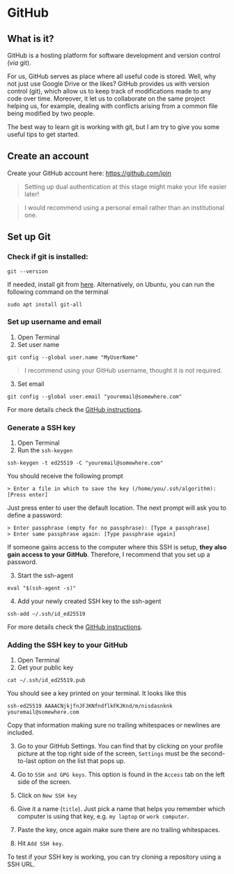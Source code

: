 # GitHub

## What is it?

GitHub is a hosting platform for software development and version control (*via* git). 

For us, GitHub serves as place where all useful code is stored. Well, why not just use Google Drive or the likes? GitHub provides us with version control (git), which allow us to keep track of modifications made to any code over time. Moreover, it let us to collaborate on the same project helping us, for example, dealing with conflicts arising from a common file being modified by two people. 

The best way to learn git is working with git, but I am try to give you some useful tips to get started. 

## Create an account

Create your GitHub account here: https://github.com/join

> Setting up dual authentication at this stage might make your life easier later!

> I would recommend using a personal email rather than an institutional one. 

## Set up Git

### Check if git is installed:
```
git --version
```
If needed, install git from [here](https://git-scm.com/downloads). Alternatively, on Ubuntu, you can run the following command on the terminal
```
sudo apt install git-all
```

### Set up username and email

1. Open Terminal
2. Set user name
```
git config --global user.name "MyUserName"
```
> I recommend using your GitHub username, thought it is not required.
3. Set email
```
git config --global user.email "youremail@somewhere.com"
```
For more details check the [GitHub instructions](https://docs.github.com/en/get-started/getting-started-with-git/setting-your-username-in-git).

### Generate a SSH key

1. Open Terminal
2. Run the `ssh-keygen`
```
ssh-keygen -t ed25519 -C "youremail@somewhere.com"
```
You should receive the following prompt
```
> Enter a file in which to save the key (/home/you/.ssh/algorithm): [Press enter]
```
Just press enter to user the default location. The next prompt will ask you to define a password:
```
> Enter passphrase (empty for no passphrase): [Type a passphrase]
> Enter same passphrase again: [Type passphrase again]
```
If someone gains access to the computer where this SSH is setup, **they also gain access to your GitHub**. Therefore, I recommend that you set up a password.

3. Start the ssh-agent
```
eval "$(ssh-agent -s)"
```
4. Add your newly created SSH key to the ssh-agent
```
ssh-add ~/.ssh/id_ed25519
```

For more details check the [GitHub instructions](https://docs.github.com/en/authentication/connecting-to-github-with-ssh/adding-a-new-ssh-key-to-your-github-account).

### Adding the SSH key to your GitHub

1. Open Terminal
2. Get your public key
```
cat ~/.ssh/id_ed25519.pub
```
You should see a key printed on your terminal. It looks like this
```
ssh-ed25519 AAAACNjkjfnJFJKNfndflkFKJKnd/m/nisdasnknk youremail@somewhere.com
```
Copy that information making sure no trailing whitespaces or newlines are included. 

3. Go to your GitHub Settings. You can find that by clicking on your profile picture at the top right side of the screen, `Settings` must be the second-to-last option on the list that pops up.

4. Go to `SSH and GPG keys`. This option is found in the `Access` tab on the left side of the screen.

5. Click on `New SSH key`

6. Give it a name (`title`). Just pick a name that helps you remember which computer is using that key, e.g. `my laptop` or `work computer`.

7. Paste the key, once again make sure there are no trailing whitespaces. 

8. Hit `Add SSH key`.

To test if your SSH key is working, you can try cloning a repository using a SSH URL.



